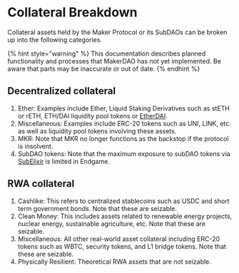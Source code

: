 # Collateral Breakdown

Collateral assets held by the Maker Protocol or its SubDAOs can be broken up into the following categories.

{% hint style="warning" %} This documentation describes planned functionality and processes that MakerDAO has not yet implemented. Be aware that parts may be inaccurate or out of date. {% endhint %}

## Decentralized collateral
1. Ether: Examples include Ether, Liquid Staking Derivatives such as stETH or rETH, ETH/DAI liquidity pool tokens or [EtherDAI](etherdai.md).
2. Miscellaneous: Examples include ERC-20 tokens such as UNI, LINK, etc. as well as liquidity pool tokens involving these assets.
3. MKR: Note that MKR no longer functions as the backstop if the protocol is insolvent.
4. SubDAO tokens: Note that the maximum exposure to subDAO tokens via [SubElixir](subelixir.md) is limited in Endgame. 

## RWA collateral
1. Cashlike: This refers to centralized stablecoins such as USDC and short term government bonds. Note that these are seizable.
2. Clean Money: This includes assets related to renewable energy projects, nuclear energy, sustainable agriculture, etc. Note that these are seizable.
3. Miscellaneous: All other real-world asset collateral including ERC-20 tokens such as WBTC, security tokens, and L1 bridge tokens. Note that these are seizable.
4. Physically Resilient: Theoretical RWA assets that are not seizable.


